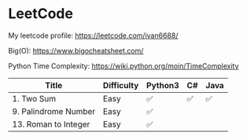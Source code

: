 # LeetCode

My leetcode profile: https://leetcode.com/ivan6688/

Big(O): https://www.bigocheatsheet.com/

Python Time Complexity: https://wiki.python.org/moin/TimeComplexity

| Title                      | Difficulty | Python3 | C# | Java |
| -------------------------- | ---------- | ------- | -- | ---- |
| 1. Two Sum | Easy | ✅ | ✅ | ✅ |
| 9. Palindrome Number | Easy | ✅ |
| 13. Roman to Integer | Easy | ✅ |
